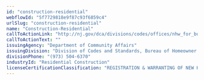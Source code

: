 ```yaml
---
id: "construction-residential"
webflowId: "5f7729818e9f87c93f6859c4"
urlSlug: "construction-residential"
name: "Construction-Residential"
callToActionLink: "http://nj.gov/dca/divisions/codes/offices/nhw_for_builders.html"
callToActionText: ""
issuingAgency: "Department of Community Affairs"
issuingDivision: "Division of Codes and Standards, Bureau of Homeowner Protection"
divisionPhone: "(973) 504-6370"
industryId: "Residential Construction"
licenseCertificationClassification: "REGISTRATION & WARRANTING OF NEW HOMES"
---
```

